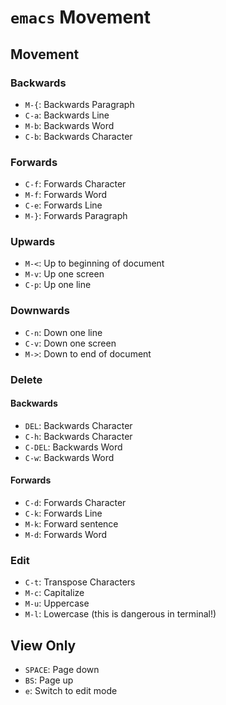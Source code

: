 # `emacs` Movement

## Movement

### Backwards

- `M-{`: Backwards Paragraph
- `C-a`: Backwards Line
- `M-b`: Backwards Word
- `C-b`: Backwards Character

### Forwards

- `C-f`: Forwards Character
- `M-f`: Forwards Word
- `C-e`: Forwards Line
- `M-}`: Forwards Paragraph

### Upwards

- `M-<`: Up to beginning of document
- `M-v`: Up one screen
- `C-p`: Up one line

### Downwards

- `C-n`: Down one line
- `C-v`: Down one screen
- `M->`: Down to end of document

### Delete

#### Backwards

- `DEL`: Backwards Character
- `C-h`: Backwards Character
- `C-DEL`: Backwards Word
- `C-w`: Backwards Word

#### Forwards

- `C-d`: Forwards Character
- `C-k`: Forwards Line
- `M-k`: Forward sentence
- `M-d`: Forwards Word

### Edit

- `C-t`: Transpose Characters
- `M-c`: Capitalize
- `M-u`: Uppercase
- `M-l`: Lowercase (this is dangerous in terminal!)

## View Only

- `SPACE`: Page down
- `BS`: Page up
- `e`: Switch to edit mode
